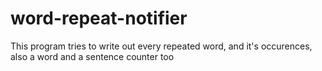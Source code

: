 # word-repeat-notifier
This program tries to write out every repeated word, and it's occurences, also a word and a sentence counter too
